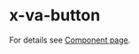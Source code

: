 x-va-button
===========

For details see [Component page](http://kysonic.github.io/x-va-button/components/x-va-button/).

